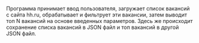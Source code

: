 Программа принимает ввод пользователя, загружает список вакансий с сайта hh.ru, обрабатывает и фильтрует эти вакансии, затем выводит топ N вакансий на основе введенных параметров.
Здесь же происходит сохранение списка вакансий в JSON файл и топ вакансий в другой JSON файл.
